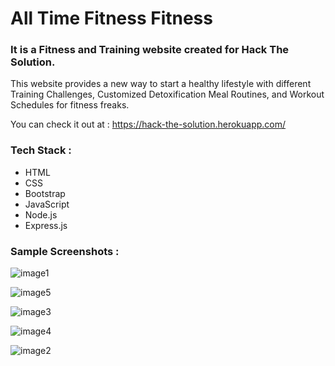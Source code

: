 # All Time Fitness Fitness

### It is a Fitness and Training website created for Hack The Solution. 

This website provides a new way to start a healthy lifestyle with different Training Challenges, Customized Detoxification Meal Routines, and Workout Schedules for fitness freaks.

You can check it out at : https://hack-the-solution.herokuapp.com/

### Tech Stack :

* HTML
* CSS
* Bootstrap
* JavaScript
* Node.js
* Express.js

### Sample Screenshots :

![image1](https://user-images.githubusercontent.com/68046853/112715845-d3bfba00-8f08-11eb-9a77-85fe3b0c4d9b.jpeg)<br>

![image5](https://user-images.githubusercontent.com/68046853/112715874-fbaf1d80-8f08-11eb-9ace-1f81791604d9.jpeg)<br>

![image3](https://user-images.githubusercontent.com/68046853/112715864-f05bf200-8f08-11eb-9cef-9c4a5ae8c939.jpeg)<br>

![image4](https://user-images.githubusercontent.com/68046853/112715870-f7830000-8f08-11eb-9456-e3c6d854eab7.jpeg)<br>

![image2](https://user-images.githubusercontent.com/68046853/112715860-e934e400-8f08-11eb-9245-99779bb7e055.jpeg)<br>

